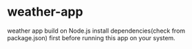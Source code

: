 # weather-app
weather app build on Node.js
install dependencies(check from package.json) first before running this app on your system.
